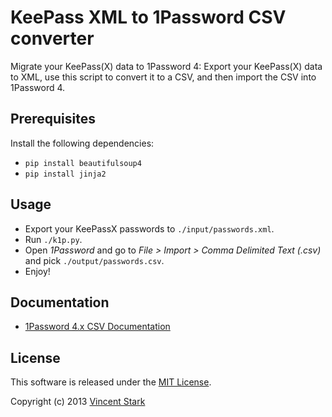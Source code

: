 # KeePass XML to 1Password CSV converter

Migrate your KeePass(X) data to 1Password 4: Export your KeePass(X) data to XML,
use this script to convert it to a CSV, and then import the CSV into
1Password 4.

## Prerequisites

Install the following dependencies:

- `pip install beautifulsoup4`
- `pip install jinja2`

## Usage

- Export your KeePassX passwords to `./input/passwords.xml`.
- Run `./k1p.py`.
- Open *1Password* and go to *File > Import > Comma Delimited Text (.csv)* and
  pick `./output/passwords.csv`.
- Enjoy!

## Documentation

- [1Password 4.x CSV Documentation](https://learn2.agilebits.com/1Password4/Mac/en/KB/import.html#csv--comma-separated-values)

## License

This software is released under the [MIT License](http://opensource.org/licenses/MIT).

Copyright (c) 2013 [Vincent Stark](http://vstark.net)
